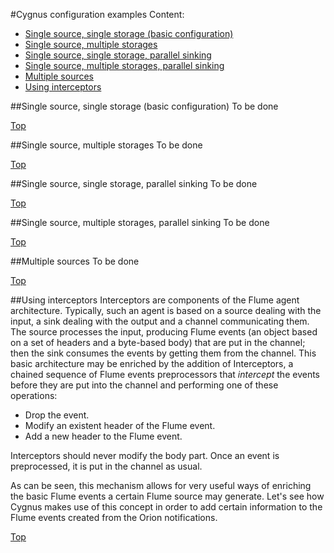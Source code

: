 #<a name="top"></a>Cygnus configuration examples
Content:

* [Single source, single storage (basic configuration)](#section1)
* [Single source, multiple storages](#section2)
* [Single source, single storage, parallel sinking](#section3)
* [Single source, multiple storages, parallel sinking](#section4)
* [Multiple sources](#section5)
* [Using interceptors](#section6)

##<a name="section1"></a>Single source, single storage (basic configuration)
To be done

[Top](#top)

##<a name="section2"></a>Single source, multiple storages
To be done

[Top](#top)

##<a name="section3"></a>Single source, single storage, parallel sinking
To be done

[Top](#top)

##<a name="section4"></a>Single source, multiple storages, parallel sinking
To be done

[Top](#top)

##<a name="section5"></a>Multiple sources 
To be done

[Top](#top)

##<a name="section6"></a>Using interceptors
Interceptors are components of the Flume agent architecture. Typically, such an agent is based on a source dealing with the input, a sink dealing with the output and a channel communicating them. The source processes the input, producing Flume events (an object based on a set of headers and a byte-based body) that are put in the channel; then the sink consumes the events by getting them from the channel. This basic architecture may be enriched by the addition of Interceptors, a chained sequence of Flume events preprocessors that <i>intercept</i> the events before they are put into the channel and performing one of these operations:

* Drop the event.
* Modify an existent header of the Flume event.
* Add a new header to the Flume event.

Interceptors should never modify the body part. Once an event is preprocessed, it is put in the channel as usual.

As can be seen, this mechanism allows for very useful ways of enriching the basic Flume events a certain Flume source may generate. Let's see how Cygnus makes use of this concept in order to add certain information to the Flume events created from the Orion notifications.

[Top](#top)
